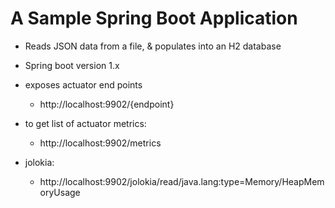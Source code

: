 # A Sample Spring Boot Application
 - Reads JSON data from a file, & populates into an H2 database
 - Spring boot version 1.x
 - exposes actuator end points 
    - http://localhost:9902/{endpoint}
 - to get list of actuator metrics:
    - http://localhost:9902/metrics
 
 - jolokia:
    - http://localhost:9902/jolokia/read/java.lang:type=Memory/HeapMemoryUsage

